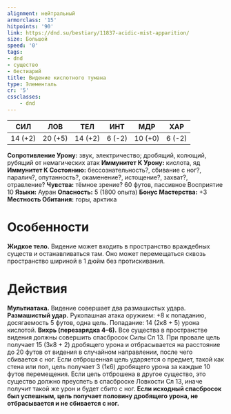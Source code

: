 ```yaml
---
alignment: нейтральный
armorclass: '15'
hitpoints: '90'
link: https://dnd.su/bestiary/11837-acidic-mist-apparition/
size: Большой
speed: '0'
tags:
- dnd
- существо
- бестиарий
title: Видение кислотного тумана
type: Элементаль
cr: '5'
cssclasses:
    - dnd
---
```



| СИЛ | ЛОВ | ТЕЛ | ИНТ | МДР | ХАР |
|---|---|---|---|---|---|
| 14 (+2) | 20 (+5) | 14 (+2) | 6 (-2) | 10 (+0) | 6 (-2) |
**Сопротивление Урону:** звук, электричество; дробящий, колющий, рубящий от немагических атак
**Иммунитет К Урону:** кислота, яд
**Иммунитет К Состоянию:** бессознательность?, сбивание с ног?, паралич?, опутанность?, окаменение?, истощение?, захват?, отравление?
**Чувства:** тёмное зрение? 60 футов, пассивное Восприятие 10
**Языки:** Ауран
**Опасность:** 5 (1800 опыта)
**Бонус Мастерства:** +3
**Местность Обитания:** горы, арктика


# Особенности
**Жидкое тело.** Видение может входить в пространство враждебных существ и останавливаться там. Оно может перемещаться сквозь пространство шириной в 1 дюйм без протискивания.


# Действия
**Мультиатака.** Видение совершает два размашистых удара.
**Размашистый удар.** Рукопашная атака оружием: +8 к попаданию, досягаемость 5 футов, одна цель. Попадание: 14 (2к8 + 5) урона кислотой.
**Вихрь (перезарядка 4–6).** Все существа в пространстве видения должны совершить спасбросок Силы Сл 13. При провале цель получает 15 (3к8 + 2) дробящего урона и отбрасывается на расстояние до 20 футов от видения в случайном направлении, после чего сбивается с ног. Если отброшенная цель ударяется о предмет, такой как стена или пол, цель получает 3 (1к6) дробящего урона за каждые 10 футов перемещения. Если цель отброшена в другое существо, это существо должно преуспеть в спасброске Ловкости Сл 13, иначе получит такой же урон и будет сбито с ног.
**Если исходный спасбросок был успешным, цель получает половину дробящего урона, не отбрасывается и не сбивается с ног.**